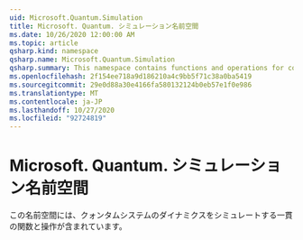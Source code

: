```yaml
---
uid: Microsoft.Quantum.Simulation
title: Microsoft. Quantum. シミュレーション名前空間
ms.date: 10/26/2020 12:00:00 AM
ms.topic: article
qsharp.kind: namespace
qsharp.name: Microsoft.Quantum.Simulation
qsharp.summary: This namespace contains functions and operations for coherently simulating the dynamics of quantum systems.
ms.openlocfilehash: 2f154ee718a9d186210a4c9bb5f71c38a0ba5419
ms.sourcegitcommit: 29e0d88a30e4166fa580132124b0eb57e1f0e986
ms.translationtype: MT
ms.contentlocale: ja-JP
ms.lasthandoff: 10/27/2020
ms.locfileid: "92724819"
---
```

# <a name="microsoftquantumsimulation-namespace"></a>Microsoft. Quantum. シミュレーション名前空間

この名前空間には、クォンタムシステムのダイナミクスをシミュレートする一貫の関数と操作が含まれています。

